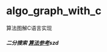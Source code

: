 <!--
 * @Copyright: Tanwubin's Tech Research
 * @Descripttion: 
 * @Author: tanwubin
 * @Date: 2019-08-17 16:27:56
 * @version: 1.0
 * @LastEditors: tanwubin
 * @LastEditTime: 2019-08-17 17:49:36
 -->

# algo_graph_with_c
算法图解C语言实现
##### 二分搜索 [算法参考](https://github.com/tanwubin/algo_graph_with_c/blob/master/binary_search.c)szd